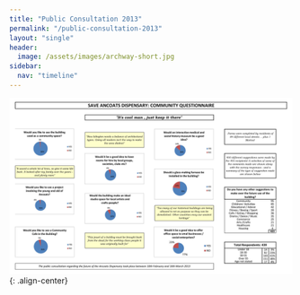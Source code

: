 ```yaml
---
title: "Public Consultation 2013"
permalink: "/public-consultation-2013"
layout: "single"
header:
  image: /assets/images/archway-short.jpg
sidebar:
  nav: "timeline"
---
```


![plaque](assets/images/consultation.jpg){: .align-center}

